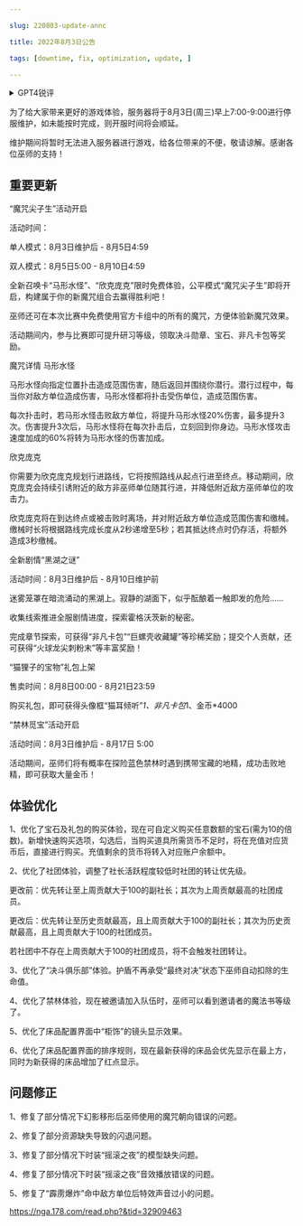 ```yaml
---

slug: 220803-update-annc

title: 2022年8月3日公告

tags: [downtime, fix, optimization, update, ]

---
```


<details>

<summary>GPT4锐评</summary>



</details>

<!--truncate-->




为了给大家带来更好的游戏体验，服务器将于8月3日(周三)早上7:00-9:00进行停服维护，如未能按时完成，则开服时间将会顺延。

维护期间将暂时无法进入服务器进行游戏，给各位带来的不便，敬请谅解。感谢各位巫师的支持！

## 重要更新
“魔咒尖子生”活动开启

活动时间：

单人模式：8月3日维护后 - 8月5日4:59

双人模式：8月5日5:00 - 8月10日4:59

全新召唤卡“马形水怪”、“欣克庞克”限时免费体验，公平模式“魔咒尖子生”即将开启，构建属于你的新魔咒组合去赢得胜利吧！

巫师还可在本次比赛中免费使用官方卡组中的所有的魔咒，方便体验新魔咒效果。

活动期间内，参与比赛即可提升研习等级，领取决斗勋章、宝石、非凡卡包等奖励。

<span id='description'>魔咒详情</span>
马形水怪

马形水怪向指定位置扑击造成范围伤害，随后返回并围绕你潜行。潜行过程中，每当你对敌方单位造成伤害，马形水怪都将扑击受伤单位，造成范围伤害。

每次扑击时，若马形水怪击败敌方单位，将提升马形水怪20%伤害，最多提升3次。伤害提升3次后，马形水怪将在每次扑击后，立刻回到你身边。马形水怪攻击速度加成的60%将转为马形水怪的伤害加成。

欣克庞克

你需要为欣克庞克规划行进路线，它将按照路线从起点行进至终点。移动期间，欣克庞克会持续引诱附近的敌方非巫师单位随其行进，并降低附近敌方巫师单位的攻击力。

欣克庞克将在到达终点或被击败时离场，并对附近敌方单位造成范围伤害和缴械。缴械时长将根据路线完成长度从2秒递增至5秒；若其抵达终点时仍存活，将额外造成3秒缴械。

全新剧情“黑湖之谜”

活动时间：8月3日维护后 - 8月10日维护前

迷雾笼罩在暗流涌动的黑湖上。寂静的湖面下，似乎酝酿着一触即发的危险……

收集线索推进全服剧情进度，探索霍格沃茨新的秘密。

完成章节探索，可获得“非凡卡包”“巨螺壳收藏罐”等珍稀奖励；提交个人贡献，还可获得“火球龙尖刺粉末”等丰富奖励！

“猫狸子的宝物”礼包上架

售卖时间：8月8日00:00 - 8月21日23:59

购买礼包，即可获得头像框“猫耳倾听”*1、非凡卡包*1、金币*4000

“禁林觅宝”活动开启

活动时间：8月3日维护后 - 8月17日 5:00

活动期间，巫师们将有概率在探险蓝色禁林时遇到携带宝藏的地精，成功击败地精，即可获取大量金币！

## <span id='optimization'>体验优化</span>
1、优化了宝石及礼包的购买体验，现在可自定义购买任意数额的宝石(需为10的倍数)。新增快速购买选项，勾选后，当购买道具所需货币不足时，将在充值对应货币后，直接进行购买。充值剩余的货币将转入对应账户余额中。

2、优化了社团体验，调整了社长活跃程度较低时社团的转让优先级。

更改前：优先转让至上周贡献大于100的副社长；其次为上周贡献最高的社团成员。

更改后：优先转让至历史贡献最高，且上周贡献大于100的副社长；其次为历史贡献最高，且上周贡献大于100的社团成员。

若社团中不存在上周贡献大于100的社团成员，将不会触发社团转让。

3、优化了“决斗俱乐部”体验。护盾不再承受“最终对决”状态下巫师自动扣除的生命值。

4、优化了禁林体验，现在被邀请加入队伍时，巫师可以看到邀请者的魔法书等级了。

5、优化了床品配置界面中“柜饰”的镜头显示效果。

6、优化了床品配置界面的排序规则，现在最新获得的床品会优先显示在最上方，同时为新获得的床品增加了红点显示。

## <span id='fix'>问题修正</span>
1、修复了部分情况下幻影移形后巫师使用的魔咒朝向错误的问题。

2、修复了部分资源缺失导致的闪退问题。

3、修复了部分情况下时装“摇滚之夜”的模型缺失问题。

4、修复了部分情况下时装“摇滚之夜”音效播放错误的问题。

5、修复了“霹雳爆炸”命中敌方单位后特效声音过小的问题。

https://nga.178.com/read.php?&tid=32909463